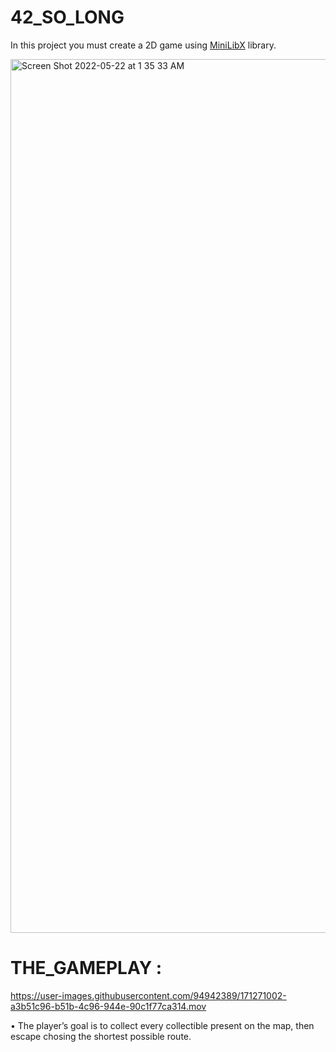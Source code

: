 # 42_SO_LONG

In this project you must create a 2D game using <a href="https://harm-smits.github.io/42docs/libs/minilibx/getting_started.html">MiniLibX</a> library.

<img width="1398" alt="Screen Shot 2022-05-22 at 1 35 33 AM" src="https://user-images.githubusercontent.com/94942389/171272138-998ddd78-0de7-4006-90ca-cc8e4950de35.png">
  
  # THE_GAMEPLAY :

https://user-images.githubusercontent.com/94942389/171271002-a3b51c96-b51b-4c96-944e-90c1f77ca314.mov

• The player’s goal is to collect every collectible present on the map, then escape chosing the shortest possible route.
